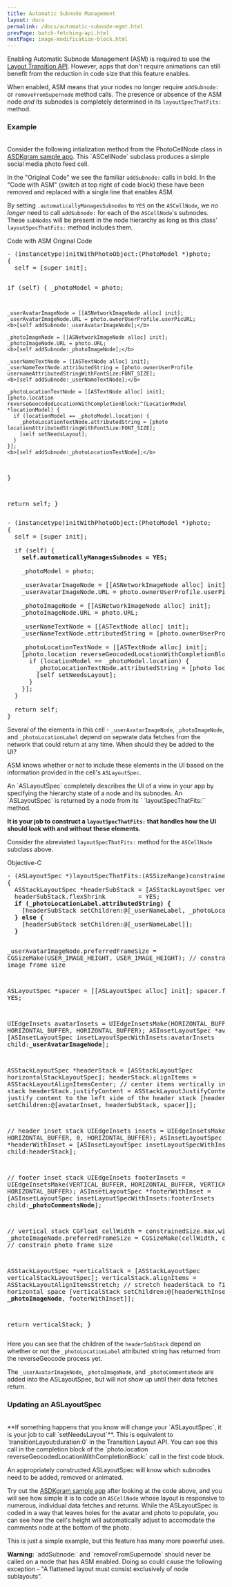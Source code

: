 ```yaml
---
title: Automatic Subnode Management
layout: docs
permalink: /docs/automatic-subnode-mgmt.html
prevPage: batch-fetching-api.html
nextPage: image-modification-block.html
---
```


Enabling Automatic Subnode Management (ASM) is required to use the <a href="layout-transition-api.html">Layout Transition API</a>. However, apps that don't require animations can still benefit from the reduction in code size that this feature enables.

When enabled, ASM means that your nodes no longer require `addSubnode:` or `removeFromSupernode` method calls. The presence or absence of the ASM node _and_ its subnodes is completely determined in its `layoutSpecThatFits:` method.

### Example ###
<br>
Consider the following intialization method from the PhotoCellNode class in <a href="https://github.com/facebook/AsyncDisplayKit/tree/master/examples/ASDKgram">ASDKgram sample app</a>. This `ASCellNode` subclass produces a simple social media photo feed cell. 

In the "Original Code" we see the familiar `addSubnode:` calls in bold. In the "Code with ASM" (switch at top right of code block) these have been removed and replaced with a single line that enables ASM. 

By setting `.automaticallyManagesSubnodes` to `YES` on the `ASCellNode`, we _no longer_ need to call `addSubnode:` for each of the `ASCellNode`'s subnodes. These `subNodes` will be present in the node hierarchy as long as this class' `layoutSpecThatFits:` method includes them. 

<div class = "highlight-group">
<span class="language-toggle">
  <a data-lang="swift" class="swiftButton">Code with ASM</a>
  <a data-lang="objective-c" class = "active objcButton">Original Code</a>
</span>
<div class = "code">
<pre lang="objc" class="objcCode">
- (instancetype)initWithPhotoObject:(PhotoModel *)photo;
{
  self = [super init];
  
  if (self) {
    _photoModel = photo;
    
    _userAvatarImageNode = [[ASNetworkImageNode alloc] init];
    _userAvatarImageNode.URL = photo.ownerUserProfile.userPicURL;
    <b>[self addSubnode:_userAvatarImageNode];</b>

    _photoImageNode = [[ASNetworkImageNode alloc] init];
    _photoImageNode.URL = photo.URL;
    <b>[self addSubnode:_photoImageNode];</b>

    _userNameTextNode = [[ASTextNode alloc] init];
    _userNameTextNode.attributedString = [photo.ownerUserProfile usernameAttributedStringWithFontSize:FONT_SIZE];
    <b>[self addSubnode:_userNameTextNode];</b>
    
    _photoLocationTextNode = [[ASTextNode alloc] init];
    [photo.location reverseGeocodedLocationWithCompletionBlock:^(LocationModel *locationModel) {
      if (locationModel == _photoModel.location) {
        _photoLocationTextNode.attributedString = [photo locationAttributedStringWithFontSize:FONT_SIZE];
        [self setNeedsLayout];
      }
    }];
    <b>[self addSubnode:_photoLocationTextNode];</b>
  }
  
  return self;
}
</pre>

<pre lang="swift" class = "swiftCode hidden">
- (instancetype)initWithPhotoObject:(PhotoModel *)photo;
{
  self = [super init];
  
  if (self) {
    <b>self.automaticallyManagesSubnodes = YES;</b>
    
    _photoModel = photo;
    
    _userAvatarImageNode = [[ASNetworkImageNode alloc] init];
    _userAvatarImageNode.URL = photo.ownerUserProfile.userPicURL;

    _photoImageNode = [[ASNetworkImageNode alloc] init];
    _photoImageNode.URL = photo.URL;

    _userNameTextNode = [[ASTextNode alloc] init];
    _userNameTextNode.attributedString = [photo.ownerUserProfile usernameAttributedStringWithFontSize:FONT_SIZE];
    
    _photoLocationTextNode = [[ASTextNode alloc] init];
    [photo.location reverseGeocodedLocationWithCompletionBlock:^(LocationModel *locationModel) {
      if (locationModel == _photoModel.location) {
        _photoLocationTextNode.attributedString = [photo locationAttributedStringWithFontSize:FONT_SIZE];
        [self setNeedsLayout];
      }
    }];
  }
  
  return self;
}
</pre>
</div>
</div>

Several of the elements in this cell - `_userAvatarImageNode`, `_photoImageNode`, and `_photoLocationLabel` depend on seperate data fetches from the network that could return at any time. When should they be added to the UI?

ASM knows whether or not to include these elements in the UI based on the information provided in the cell's `ASLayoutSpec`.

<div class = "note">
An `ASLayoutSpec` completely describes the UI of a view in your app by specifying the hierarchy state of a node and its subnodes. An `ASLayoutSpec` is returned by a node from its `
`layoutSpecThatFits:`` method. 
</div> 

**It is your job to construct a `layoutSpecThatFits:` that handles how the UI should look with and without these elements.**

Consider the abreviated `layoutSpecThatFits:` method for the `ASCellNode` subclass above.

<div class = "highlight-group">
<span class="language-toggle">
  <a data-lang="objective-c" class = "active objcButton">Objective-C</a>
</span>
<div class = "code">
<pre lang="objc" class="objcCode">
- (ASLayoutSpec *)layoutSpecThatFits:(ASSizeRange)constrainedSize
{  
  ASStackLayoutSpec *headerSubStack = [ASStackLayoutSpec verticalStackLayoutSpec];
  headerSubStack.flexShrink         = YES;
  <b>if (_photoLocationLabel.attributedString) {</b>
    [headerSubStack setChildren:@[_userNameLabel, _photoLocationLabel]];
  <b>} else {</b>
    [headerSubStack setChildren:@[_userNameLabel]];
  <b>}</b>
  
  _userAvatarImageNode.preferredFrameSize = CGSizeMake(USER_IMAGE_HEIGHT, USER_IMAGE_HEIGHT);     // constrain avatar image frame size

  ASLayoutSpec *spacer           = [[ASLayoutSpec alloc] init]; 
  spacer.flexGrow                = YES;
  
  UIEdgeInsets avatarInsets      = UIEdgeInsetsMake(HORIZONTAL_BUFFER, 0, HORIZONTAL_BUFFER, HORIZONTAL_BUFFER);
  ASInsetLayoutSpec *avatarInset = [ASInsetLayoutSpec insetLayoutSpecWithInsets:avatarInsets child:<b>_userAvatarImageNode</b>];

  ASStackLayoutSpec *headerStack = [ASStackLayoutSpec horizontalStackLayoutSpec];
  headerStack.alignItems         = ASStackLayoutAlignItemsCenter;                     // center items vertically in horizontal stack
  headerStack.justifyContent     = ASStackLayoutJustifyContentStart;                  // justify content to the left side of the header stack
  [headerStack setChildren:@[avatarInset, headerSubStack, spacer]];
  
  // header inset stack
  UIEdgeInsets insets                = UIEdgeInsetsMake(0, HORIZONTAL_BUFFER, 0, HORIZONTAL_BUFFER);
  ASInsetLayoutSpec *headerWithInset = [ASInsetLayoutSpec insetLayoutSpecWithInsets:insets child:headerStack];
  
  // footer inset stack
  UIEdgeInsets footerInsets          = UIEdgeInsetsMake(VERTICAL_BUFFER, HORIZONTAL_BUFFER, VERTICAL_BUFFER, HORIZONTAL_BUFFER);
  ASInsetLayoutSpec *footerWithInset = [ASInsetLayoutSpec insetLayoutSpecWithInsets:footerInsets child:<b>_photoCommentsNode</b>];
  
  // vertical stack
  CGFloat cellWidth                  = constrainedSize.max.width;
  _photoImageNode.preferredFrameSize = CGSizeMake(cellWidth, cellWidth);              // constrain photo frame size
  
  ASStackLayoutSpec *verticalStack   = [ASStackLayoutSpec verticalStackLayoutSpec];
  verticalStack.alignItems           = ASStackLayoutAlignItemsStretch;                // stretch headerStack to fill horizontal space
  [verticalStack setChildren:@[headerWithInset, <b>_photoImageNode</b>, footerWithInset]];

  return verticalStack;
}
</pre>
</div>
</div>


Here you can see that the children of the `headerSubStack` depend on whether or not the `_photoLocationLabel` attributed string has returned from the reverseGeocode process yet. 

The `_userAvatarImageNode`, `_photoImageNode`, and `_photoCommentsNode` are added into the ASLayoutSpec, but will not show up until their data fetches return.

### Updating an ASLayoutSpec ###
<br>
**If something happens that you know will change your `ASLayoutSpec`,  it is your job to call `setNeedsLayout`**. This is equivalent to `transitionLayout:duration:0` in the Transition Layout API. You can see this call in the completion block of the `photo.location reverseGeocodedLocationWithCompletionBlock:` call in the first code block. 

An appropriately constructed ASLayoutSpec will know which subnodes need to be added, removed or animated. 

Try out the <a href="https://github.com/facebook/AsyncDisplayKit/tree/master/examples/ASDKgram">ASDKgram sample app</a> after looking at the code above, and you will see how simple it is to code an `ASCellNode` whose layout is responsive to numerous, individual data fetches and returns. While the ASLayoutSpec is coded in a way that leaves holes for the avatar and photo to populate, you can see how the cell's height will automatically adjust to accomodate the comments node at the bottom of the photo. 

This is just a simple example, but this feature has many more powerful uses. 

<div class = "note">
<b>Warning:</b> `addSubnode:` and `removeFromSupernode` should never be called on a node that has ASM enabled. Doing so could cause the following exception - "A flattened layout must consist exclusively of node sublayouts".
</div> 
